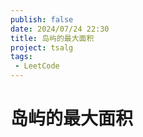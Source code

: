 ```yaml
---
publish: false
date: 2024/07/24 22:30
title: 岛屿的最大面积
project: tsalg
tags:
 - LeetCode
---
```


# 岛屿的最大面积
